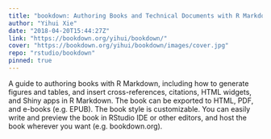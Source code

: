 ```yaml
---
title: "bookdown: Authoring Books and Technical Documents with R Markdown"
author: "Yihui Xie"
date: "2018-04-20T15:44:27Z"
link: "https://bookdown.org/yihui/bookdown/"
cover: "https://bookdown.org/yihui/bookdown/images/cover.jpg"
repo: "rstudio/bookdown"
pinned: true
---
```


A guide to authoring books with R Markdown, including how to generate figures and tables, and insert cross-references, citations, HTML widgets, and Shiny apps in R Markdown. The book can be exported to HTML, PDF, and e-books (e.g. EPUB). The book style is customizable. You can easily write and preview the book in RStudio IDE or other editors, and host the book wherever you want (e.g. bookdown.org).
